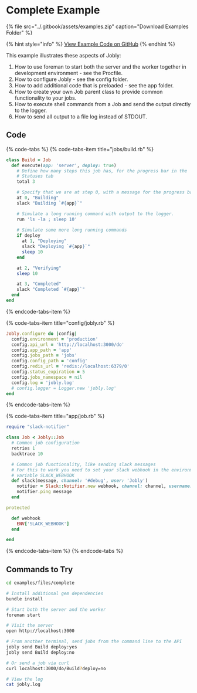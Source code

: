 # Complete Example

{% file src="../.gitbook/assets/examples.zip" caption="Download Examples Folder" %}

{% hint style="info" %}
[View Example Code on GitHub](https://github.com/DannyBen/jobly-docs/tree/master/examples/files/complete)
{% endhint %}

This example illustrates these aspects of Jobly:

1. How to use foreman to start both the server and the worker together in development environment - see the Procfile.
2. How to configure Jobly - see the config folder.
3. How to add additional code that is preloaded - see the app folder.
4. How to create your own Job parent class to provide common functionality to your jobs.
5. How to execute shell commands from a Job and send the output directly to the logger.
6. How to send all output to a file log instead of STDOUT.

## Code

{% code-tabs %}
{% code-tabs-item title="jobs/build.rb" %}
```ruby
class Build < Job
  def execute(app: 'server', deploy: true)
    # Define how many steps this job has, for the progress bar in the 
    # Statuses tab
    total 3

    # Specify that we are at step 0, with a message for the progress bar.
    at 0, "Building"
    slack "Building `#{app}`"

    # Simulate a long running command with output to the logger.
    run 'ls -la ; sleep 10'
    
    # Simulate some more long running commands
    if deploy
      at 1, "Deploying"
      slack "Deploying `#{app}`"
      sleep 10
    end

    at 2, "Verifying"
    sleep 10

    at 3, "Completed"
    slack "Completed `#{app}`"
  end
end
```
{% endcode-tabs-item %}

{% code-tabs-item title="config/jobly.rb" %}
```ruby
Jobly.configure do |config|
  config.environment = 'production'
  config.api_url = 'http://localhost:3000/do'
  config.app_path = 'app'
  config.jobs_path = 'jobs'
  config.config_path = 'config'
  config.redis_url = 'redis://localhost:6379/0'
  config.status_expiration = 5
  config.jobs_namespace = nil
  config.log = 'jobly.log'
  # config.logger = Logger.new 'jobly.log'
end
```
{% endcode-tabs-item %}

{% code-tabs-item title="app/job.rb" %}
```ruby
require "slack-notifier"

class Job < Jobly::Job
  # Common job configuration
  retries 1
  backtrace 10

  # Common job functionality, like sending slack messages
  # For this to work you need to set your slack webhook in the environment
  # variable SLACK_WEBHOOK
  def slack(message, channel: '#debug', user: 'Jobly')
    notifier = Slack::Notifier.new webhook, channel: channel, username: user
    notifier.ping message
  end

protected

  def webhook
    ENV['SLACK_WEBHOOK']
  end

end
```
{% endcode-tabs-item %}
{% endcode-tabs %}

## Commands to Try

```bash
cd examples/files/complete

# Install additional gem dependencies
bundle install

# Start both the server and the worker
foreman start

# Visit the server
open http://localhost:3000

# From another terminal, send jobs from the command line to the API
jobly send Build deploy:yes
jobly send Build deploy:no

# Or send a job via curl
curl localhost:3000/do/Build?deploy=no

# View the log
cat jobly.log
```

